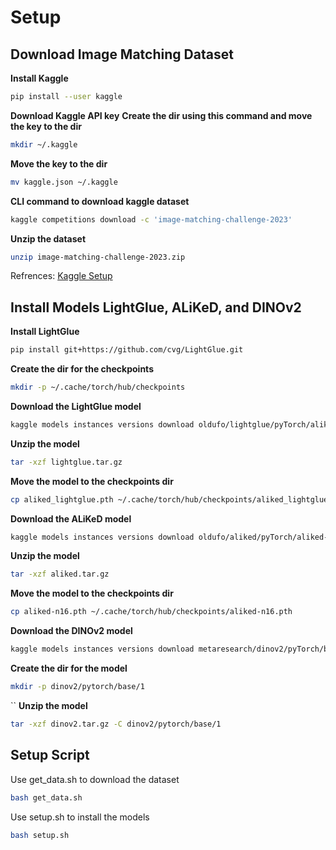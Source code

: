 # Setup

## Download Image Matching Dataset

**Install Kaggle**

```bash
pip install --user kaggle
```

**Download Kaggle API key**
**Create the dir using this command and move the key to the dir**

```bash
mkdir ~/.kaggle
```

**Move the key to the dir**

```bash
mv kaggle.json ~/.kaggle
```

**CLI command to download kaggle dataset**

```bash 
kaggle competitions download -c 'image-matching-challenge-2023'
```

**Unzip the dataset**

```bash
unzip image-matching-challenge-2023.zip
```

Refrences: [Kaggle Setup](https://www.endtoend.ai/tutorial/how-to-download-kaggle-datasets-on-ubuntu/)

## Install Models LightGlue, ALiKeD, and DINOv2

**Install LightGlue**

```bash
pip install git+https://github.com/cvg/LightGlue.git
```

**Create the dir for the checkpoints**

```bash
mkdir -p ~/.cache/torch/hub/checkpoints
```

**Download the LightGlue model**

```bash
kaggle models instances versions download oldufo/lightglue/pyTorch/aliked/1
```

**Unzip the model**

```bash
tar -xzf lightglue.tar.gz
```

**Move the model to the checkpoints dir**

```bash
cp aliked_lightglue.pth ~/.cache/torch/hub/checkpoints/aliked_lightglue_v0-1_arxiv.pth
```

**Download the ALiKeD model**

```bash
kaggle models instances versions download oldufo/aliked/pyTorch/aliked-n16/1
```

**Unzip the model**

```bash
tar -xzf aliked.tar.gz
```

**Move the model to the checkpoints dir**

```bash
cp aliked-n16.pth ~/.cache/torch/hub/checkpoints/aliked-n16.pth
```

**Download the DINOv2 model**

```bash
kaggle models instances versions download metaresearch/dinov2/pyTorch/base/1
```

**Create the dir for the model**

```bash
mkdir -p dinov2/pytorch/base/1
````
``
**Unzip the model**

```bash
tar -xzf dinov2.tar.gz -C dinov2/pytorch/base/1
```

## Setup Script

Use get_data.sh to download the dataset

```bash
bash get_data.sh
```

Use setup.sh to install the models

```bash
bash setup.sh
```

